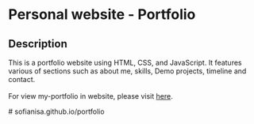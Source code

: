 # Personal website - Portfolio

## Description
<p>
    This is a portfolio website using HTML, CSS, and JavaScript. It features various of sections such as about me, skills, Demo projects, timeline and contact.
    <br> <br>
    For view my-portfolio in website, please visit <a href="https://sofianisa.github.io/portfolio">here</a>.
</p># sofianisa.github.io/portfolio
